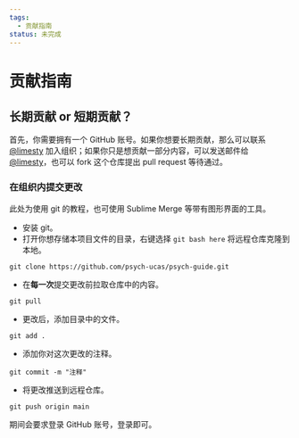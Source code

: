 ```yaml
---
tags:
  - 贡献指南
status: 未完成
---
```

# 贡献指南

## 长期贡献 or 短期贡献？

首先，你需要拥有一个 GitHub 账号。如果你想要长期贡献，那么可以联系 [@limesty](https://github.com/limesty) 加入组织；如果你只是想贡献一部分内容，可以发送邮件给 [@limesty](https://github.com/limesty)，也可以 fork 这个仓库提出 pull request 等待通过。

### 在组织内提交更改

此处为使用 git 的教程，也可使用 Sublime Merge 等带有图形界面的工具。

- 安装 git。
- 打开你想存储本项目文件的目录，右键选择 `git bash here` 将远程仓库克隆到本地。
```
git clone https://github.com/psych-ucas/psych-guide.git
```
- 在**每一次**提交更改前拉取仓库中的内容。
```
git pull
```
- 更改后，添加目录中的文件。
```
git add .
```
- 添加你对这次更改的注释。
```
git commit -m "注释"
```
- 将更改推送到远程仓库。
```
git push origin main
```

期间会要求登录 GitHub 账号，登录即可。

